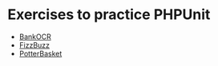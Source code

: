 # Exercises to practice PHPUnit

* [BankOCR](http://codingdojo.org/kata/BankOCR/)
* [FizzBuzz](http://codingdojo.org/kata/FizzBuzz/)
* [PotterBasket](http://codingdojo.org/kata/Potter/)